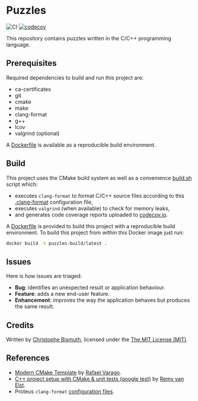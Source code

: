 # Puzzles

![CI](https://github.com/cbismuth/puzzles/workflows/CI/badge.svg)
[![codecov](https://codecov.io/gh/cbismuth/puzzles/branch/master/graph/badge.svg)](https://codecov.io/gh/cbismuth/puzzles)

This repository contains puzzles written in the C/C++ programming language.

## Prerequisites

Required dependencies to build and run this project are:

* ca-certificates
* git
* cmake
* make
* clang-format
* g++
* lcov
* valgrind (optional)

A [Dockerfile](Dockerfile) is available as a reproducible build environment.

## Build

This project uses the CMake build system as well as a convenience [build.sh](scripts/build.sh) script which:
* executes `clang-format` to format C/C++ source files according to this [.clang-format](.clang-format) configuration file,
* executes `valgrind` (when available) to check for memory leaks,
* and generates code coverage reports uploaded to [codecov.io](https://codecov.io/gh/cbismuth/puzzles).

A [Dockerfile](Dockerfile) is provided to build this project with a reproducible build environment.
To build this project from within this Docker image just run: 

```bash
docker build -t puzzles-build/latest .
```

## Issues

Here is how issues are triaged:

* **Bug**: identifies an unexpected result or application behaviour.
* **Feature**: adds a new end-user feature.
* **Enhancement**: improves the way the application behaves but produces the same result.

## Credits

Written by [Christophe Bismuth](https://www.linkedin.com/in/cbismuth/), licensed under the [The MIT License (MIT)](LICENSE.md).

## References

* [Modern CMake Template](https://github.com/rvarago/modern-cmake-template) by [Rafael Varago](https://github.com/rvarago).
* [C++ project setup with CMake & unit tests (google test)](https://raymii.org/s/tutorials/Cpp_project_setup_with_cmake_and_unit_tests.html) by [Remy van Elst](https://raymii.org/s/static/About.html).
* Proteus `clang-format` [configuration files](https://gitlab.cern.ch/proteus/proteus/-/commit/8d906a45801c03832531e243f41f5f5a83177de0).
